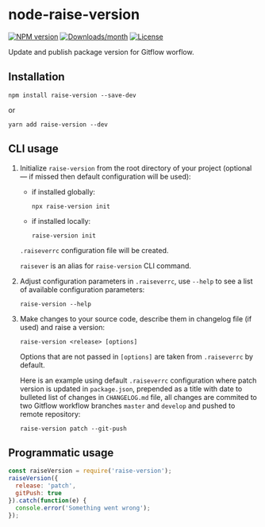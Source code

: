 # node-raise-version

[![NPM version](https://img.shields.io/npm/v/raise-version.svg)](https://www.npmjs.com/package/raise-version)
[![Downloads/month](https://img.shields.io/npm/dm/raise-version.svg)](https://www.npmjs.com/package/raise-version)
[![License](https://img.shields.io/github/license/mashape/apistatus.svg)](LICENSE.md)

Update and publish package version for Gitflow worflow.

## Installation

```
npm install raise-version --save-dev
```

or

```
yarn add raise-version --dev
```
   
## CLI usage

1. Initialize `raise-version` from the root directory of your project (optional — if missed then default configuration will be used):

    - if installed globally:

        ```
        npx raise-version init
        ```
      
    - if installed locally:
    
        ```
        raise-version init
        ```
      
    `.raiseverrc` configuration file will be created.
 
    `raisever` is an alias for `raise-version` CLI command.
    
2. Adjust configuration parameters in `.raiseverrc`, use `--help` to see a list of available configuration parameters:

    ```
    raise-version --help
    ```

3. Make changes to your source code, describe them in changelog file (if used) and raise a version:

    ```
    raise-version <release> [options]
    ```
   
    Options that are not passed in `[options]` are taken from `.raiseverrc` by default.
   
    Here is an example using default `.raiseverrc` configuration where patch version is updated in `package.json`, prepended as a title with date to bulleted list of changes in `CHANGELOG.md` file, all changes are commited to two Gitflow workflow branches `master` and `develop` and pushed to remote repository:
    
    ```
    raise-version patch --git-push
    ```
    
## Programmatic usage

```javascript
const raiseVersion = require('raise-version');
raiseVersion({
  release: 'patch',
  gitPush: true
}).catch(function(e) {
  console.error('Something went wrong');
});
```

